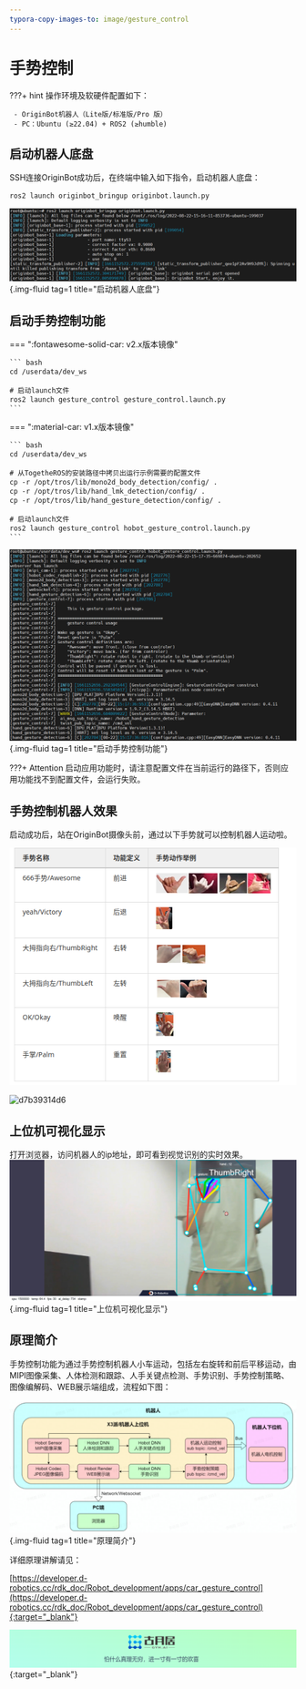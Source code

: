 ```yaml
---
typora-copy-images-to: image/gesture_control
---
```


# **手势控制**

???+ hint
    操作环境及软硬件配置如下：
    

     - OriginBot机器人（Lite版/标准版/Pro 版）
     - PC：Ubuntu (≥22.04) + ROS2 (≥humble)



## **启动机器人底盘**

SSH连接OriginBot成功后，在终端中输入如下指令，启动机器人底盘：

```bash
ros2 launch originbot_bringup originbot.launch.py
```

![image-20220822151626109](../assets/img/navigation/image-20220822151626109.png){.img-fluid tag=1 title="启动机器人底盘"}



## **启动手势控制功能**

=== ":fontawesome-solid-car: v2.x版本镜像"

    ``` bash
    cd /userdata/dev_ws
    
    # 启动launch文件
    ros2 launch gesture_control gesture_control.launch.py
    ```

=== ":material-car: v1.x版本镜像"

    ``` bash
    cd /userdata/dev_ws
    
    # 从TogetheROS的安装路径中拷贝出运行示例需要的配置文件
    cp -r /opt/tros/lib/mono2d_body_detection/config/ .
    cp -r /opt/tros/lib/hand_lmk_detection/config/ .
    cp -r /opt/tros/lib/hand_gesture_detection/config/ .
    
    # 启动launch文件
    ros2 launch gesture_control hobot_gesture_control.launch.py
    ```

![image-20220822151747385](../assets/img/gesture_control/image-20220822151747385.png){.img-fluid tag=1 title="启动手势控制功能"}

???+ Attention
    启动应用功能时，请注意配置文件在当前运行的路径下，否则应用功能找不到配置文件，会运行失败。



## **手势控制机器人效果**

启动成功后，站在OriginBot摄像头前，通过以下手势就可以控制机器人运动啦。



![img](../assets/img/gesture_control/4a1462e1-2097-4458-b594-7da381ddd6ac-17246365.jpg)


![d7b39314d6](../assets/img/gesture_control/d7b39314d6.gif)




## **上位机可视化显示**

打开浏览器，访问机器人的ip地址，即可看到视觉识别的实时效果。
![image-20220922173203208](../assets/img/gesture_control/Clip_2024-09-14_18-52-33.png){.img-fluid tag=1 title="上位机可视化显示"}



## **原理简介**

手势控制功能为通过手势控制机器人小车运动，包括左右旋转和前后平移运动，由MIPI图像采集、人体检测和跟踪、人手关键点检测、手势识别、手势控制策略、图像编解码、WEB展示端组成，流程如下图：

![20220922181402](../assets/img/gesture_control/20220922181402.png){.img-fluid tag=1 title="原理简介"}

详细原理讲解请见：

[https://developer.d-robotics.cc/rdk_doc/Robot_development/apps/car_gesture_control](https://developer.d-robotics.cc/rdk_doc/Robot_development/apps/car_gesture_control){:target="_blank"}

[![图片1](../assets/img/footer.png)](https://www.guyuehome.com/){:target="_blank"}

